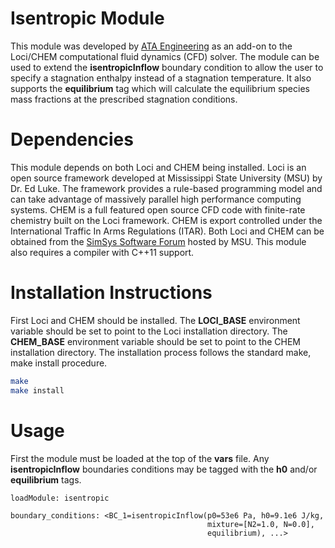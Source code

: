 # Isentropic Module
This module was developed by [ATA Engineering](http://www.ata-e.com) as an 
add-on to the Loci/CHEM computational fluid dynamics (CFD) solver. The 
module can be used to extend the **isentropicInflow** boundary condition to 
allow the user to specify a stagnation enthalpy instead of a stagnation
temperature. It also supports the **equilibrium** tag which will calculate
the equilibrium species mass fractions at the prescribed stagnation 
conditions.

# Dependencies
This module depends on both Loci and CHEM being installed. Loci is an open
source framework developed at Mississippi State University (MSU) by Dr. Ed 
Luke. The framework provides a rule-based programming model and can take 
advantage of massively parallel high performance computing systems. CHEM is 
a full featured open source CFD code with finite-rate chemistry built on 
the Loci framework. CHEM is export controlled under the International 
Traffic In Arms Regulations (ITAR). Both Loci and CHEM can be obtained from 
the [SimSys Software Forum](http://www.simcenter.msstate.edu) hosted by 
MSU. This module also requires a compiler with C++11 support.

# Installation Instructions
First Loci and CHEM should be installed. The **LOCI_BASE** environment
variable should be set to point to the Loci installation directory. The 
**CHEM_BASE** environment variable should be set to point to the CHEM 
installation directory. The installation process follows the standard 
make, make install procedure.

```bash
make
make install
```

# Usage
First the module must be loaded at the top of the **vars** file. 
Any **isentropicInflow** boundaries conditions may be tagged with the 
**h0** and/or **equilibrium** tags. 

```
loadModule: isentropic

boundary_conditions: <BC_1=isentropicInflow(p0=53e6 Pa, h0=9.1e6 J/kg, 
                                            mixture=[N2=1.0, N=0.0], 
                                            equilibrium), ...>
```
